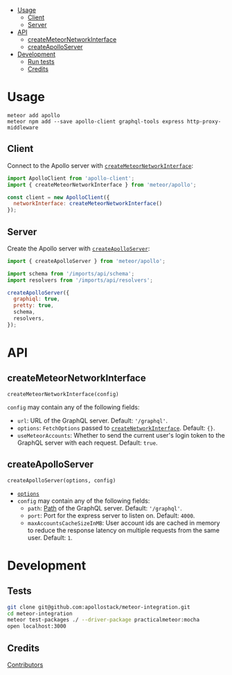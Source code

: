 <!-- START doctoc generated TOC please keep comment here to allow auto update -->
<!-- DON'T EDIT THIS SECTION, INSTEAD RE-RUN doctoc TO UPDATE -->


- [Usage](#usage)
  - [Client](#client)
  - [Server](#server)
- [API](#api)
  - [createMeteorNetworkInterface](#createmeteornetworkinterface)
  - [createApolloServer](#createapolloserver)
- [Development](#development)
  - [Run tests](#run-tests)
  - [Credits](#credits)

<!-- END doctoc generated TOC please keep comment here to allow auto update -->

# Usage

```
meteor add apollo
meteor npm add --save apollo-client graphql-tools express http-proxy-middleware
```

## Client

Connect to the Apollo server with [`createMeteorNetworkInterface`](#createmeteornetworkinterface):

```js
import ApolloClient from 'apollo-client';
import { createMeteorNetworkInterface } from 'meteor/apollo';

const client = new ApolloClient({
  networkInterface: createMeteorNetworkInterface()
});
```

## Server

Create the Apollo server with [`createApolloServer`](#createapolloserver):

```js
import { createApolloServer } from 'meteor/apollo';

import schema from '/imports/api/schema';
import resolvers from '/imports/api/resolvers';

createApolloServer({
  graphiql: true,
  pretty: true,
  schema,
  resolvers,
});
```

# API

## createMeteorNetworkInterface

`createMeteorNetworkInterface(config)`

`config` may contain any of the following fields:
- `url`: URL of the GraphQL server. Default: `'/graphql'`.
- `options`: `FetchOptions` passed to [`createNetworkInterface`](http://docs.apollostack.com/apollo-client/index.html#createNetworkInterface). Default: `{}`.
- `useMeteorAccounts`: Whether to send the current user's login token to the GraphQL server with each request. Default: `true`.

## createApolloServer

`createApolloServer(options, config)`

- [`options`](http://docs.apollostack.com/apollo-server/tools.html#apolloServer)
- `config` may contain any of the following fields:
  - `path`: [Path](http://expressjs.com/en/api.html#app.use) of the GraphQL server. Default: `'/graphql'`.
  - `port`: Port for the express server to listen on. Default: `4000`.
  - `maxAccountsCacheSizeInMB`: User account ids are cached in memory to reduce the response latency on multiple requests from the same user. Default: `1`.

# Development

## Tests

```bash
git clone git@github.com:apollostack/meteor-integration.git
cd meteor-integration
meteor test-packages ./ --driver-package practicalmeteor:mocha
open localhost:3000
```

## Credits

[Contributors](https://github.com/apollostack/meteor-integration/graphs/contributors)
